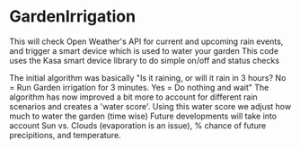 # GardenIrrigation
This will check Open Weather's API for current and upcoming rain events, and trigger a smart device which is used to water your garden
This code uses the Kasa smart device library to do simple on/off and status checks

The initial algorithm was basically "Is it raining, or will it rain in 3 hours? No = Run Garden irrigation for 3 minutes. Yes = Do nothing and wait"
The algorithm has now improved a bit more to account for different rain scenarios and creates a 'water score'. Using this water score we adjust how much to water the garden (time wise)
Future developments will take into account Sun vs. Clouds (evaporation is an issue), % chance of future precipitions, and temperature.



